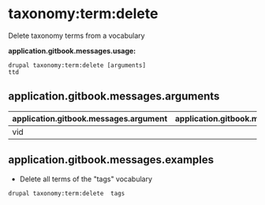 # taxonomy:term:delete
Delete taxonomy terms from a vocabulary

**application.gitbook.messages.usage:**
```
drupal taxonomy:term:delete [arguments]
ttd
```

## application.gitbook.messages.arguments
application.gitbook.messages.argument | application.gitbook.messages.details
---------|-------------
vid | 

## application.gitbook.messages.examples
* Delete all terms of the "tags" vocabulary
```
drupal taxonomy:term:delete  tags
```
